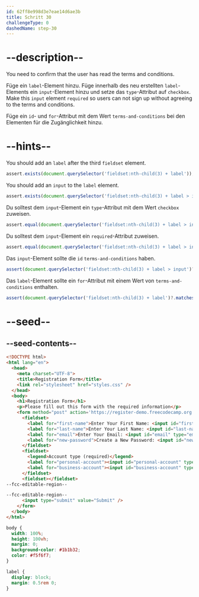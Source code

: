 ```yaml
---
id: 62ff8e998d3e7eae14d6ae3b
title: Schritt 30
challengeType: 0
dashedName: step-30
---
```


# --description--

You need to confirm that the user has read the terms and conditions.

Füge ein `label`-Element hinzu. Füge innerhalb des neu erstellten `label`-Elements ein `input`-Element hinzu und setze das `type`-Attribut auf `checkbox`. Make this `input` element `required` so users can not sign up without agreeing to the terms and conditions.

Füge ein `id`- und `for`-Attribut mit dem Wert `terms-and-conditions` bei den Elementen für die Zugänglichkeit hinzu.

# --hints--

You should add an `label` after the third `fieldset` element.

```js
assert.exists(document.querySelector('fieldset:nth-child(3) + label'));
```

You should add an `input` to the `label` element.

```js
assert.exists(document.querySelector('fieldset:nth-child(3) + label > input'));
```

Du solltest dem `input`-Element ein `type`-Attribut mit dem Wert `checkbox` zuweisen.

```js
assert.equal(document.querySelector('fieldset:nth-child(3) + label > input')?.type, 'checkbox');
```

Du solltest dem `input`-Element ein `required`-Attribut zuweisen.

```js
assert.equal(document.querySelector('fieldset:nth-child(3) + label > input')?.required, true);
```

Das `input`-Element sollte die `id` `terms-and-conditions` haben.

```js
assert(document.querySelector('fieldset:nth-child(3) + label > input')?.matches('#terms-and-conditions'))
```

Das `label`-Element sollte ein `for`-Attribut mit einem Wert von `terms-and-conditions` enthalten.

```js
assert(document.querySelector('fieldset:nth-child(3) + label')?.matches('label[for="terms-and-conditions"]'))
```

# --seed--

## --seed-contents--

```html
<!DOCTYPE html>
<html lang="en">
  <head>
    <meta charset="UTF-8">
    <title>Registration Form</title>
    <link rel="stylesheet" href="styles.css" />
  </head>
  <body>
    <h1>Registration Form</h1>
    <p>Please fill out this form with the required information</p>
    <form method="post" action='https://register-demo.freecodecamp.org'>
      <fieldset>
        <label for="first-name">Enter Your First Name: <input id="first-name" type="text" required /></label>
        <label for="last-name">Enter Your Last Name: <input id="last-name" type="text" required /></label>
        <label for="email">Enter Your Email: <input id="email" type="email" required /></label>
        <label for="new-password">Create a New Password: <input id="new-password" type="password" pattern="[a-z0-5]{8,}" required /></label>
      </fieldset>
      <fieldset>
        <legend>Account type (required)</legend>
        <label for="personal-account"><input id="personal-account" type="radio" name="account-type" checked /> Personal</label>
        <label for="business-account"><input id="business-account" type="radio" name="account-type" /> Business</label>
      </fieldset>
      <fieldset></fieldset>
--fcc-editable-region--

--fcc-editable-region--
      <input type="submit" value="Submit" />
    </form>
  </body>
</html>
```

```css
body {
  width: 100%;
  height: 100vh;
  margin: 0;
  background-color: #1b1b32;
  color: #f5f6f7;
}

label {
  display: block;
  margin: 0.5rem 0;
}

```
